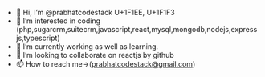 - 👋 Hi, I’m @prabhatcodestack U+1F1EE, U+1F1F3
- 👀 I’m interested in coding (php,sugarcrm,suitecrm,javascript,react,mysql,mongodb,nodejs,expressjs,typescript)
- 🌱 I’m currently working as well as learning.
- 💞️ I’m looking to collaborate on reactjs by github
- 📫 How to reach me->(prabhatcodestack@gmail.com)

<!---
prabhatcodestack/prabhatcodestack is a ✨ special ✨ repository because its `README.md` (this file) appears on your GitHub profile.
You can click the Preview link to take a look at your changes.
--->
